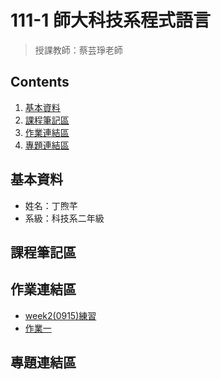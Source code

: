 #  111-1 師大科技系程式語言
>授課教師：蔡芸琤老師

##  Contents
1.  [基本資料](#基本資料)
2.  [課程筆記區](#課程筆記區)
3.  [作業連結區](#作業連結區)
4.  [專題連結區](#專題連結區)

##  基本資料
*  姓名：丁煦芊
*  系級：科技系二年級

##  課程筆記區

##  作業連結區
*  [week2(0915)練習](https://github.com/xiaoqian0108/PL/blob/main/week2%20practice.ipynb)
*  [作業一](https://github.com/xiaoqian0108/PL/blob/main/HW1/HW1.ipynb)

##  專題連結區
